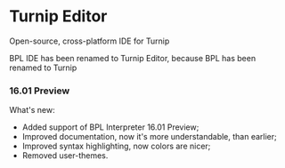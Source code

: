 # Turnip Editor
Open-source, cross-platform IDE for Turnip

BPL IDE has been renamed to Turnip Editor, because BPL has been renamed to Turnip

<h3>16.01 Preview</h3>

What's new:
- Added support of BPL Interpreter 16.01 Preview;
- Improved documentation, now it's more understandable, than earlier;
- Improved syntax highlighting, now colors are nicer;
- Removed user-themes.
